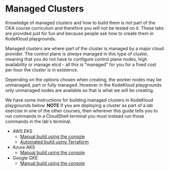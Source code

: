 # Managed Clusters

Knowledge of managed clusters and how to build them is *not* part of the CKA course curriculum and therefore you will not be tested on it. These labs are provided just for fun and because people ask how to create them in KodeKloud playgrounds.

Managed clusters are where part of the cluster is managed by a major cloud provider. The control plane is *always* managed in this type of cluster, meaning that you do not have to configure control plane nodes, high availability or manage etcd - all this is "managed" for you for a fixed cost per hour the cluster is in existence.

Depending on the options chosen when creating, the worker nodes may be unmanaged, part or fully managed. However in the KodeKloud playgrounds only unmanaged nodes are available so that is what we will be creating.

We have some instructions for building managed clusters in KodeKloud playgrounds below. **NOTE** If you are deploying a cluster as part of a lab exercise in one of the other courses, then wherever this guide tells you to run commands in a CloudShell terminal you must instead run those commands in the lab's terminal.

* AWS EKS
    * [Manual build using the console](./eks/console/README.md)
    * [Automated build using Terraform](./eks/terraform/README.md)
* Azure AKS
    * [Manual build using the console](./aks/console/README.md)
* Google GKE
    * [Manual build using the console](./gke/console/README.md)

